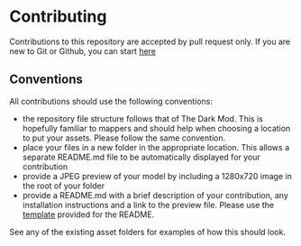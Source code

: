 # Contributing
Contributions to this repository are accepted by pull request only.  If you are new to Git or Github, you can start [here](https://docs.github.com/en/github/getting-started-with-github/quickstart)

## Conventions
All contributions should use the following conventions:
- the repository file structure follows that of The Dark Mod.  This is hopefully familiar to mappers and should help when choosing a location to put your assets.  Please follow the same convention.
- place your files in a new folder in the appropriate location.  This allows a separate README.md file to be automatically displayed for your contribution
- provide a JPEG preview of your model by including a 1280x720 image in the root of your folder
- provide a README.md with a brief description of your contribution, any installation instructions and a link to the preview file.  Please use the [template](README.template.md) provided for the README.

See any of the existing asset folders for examples of how this should look.

